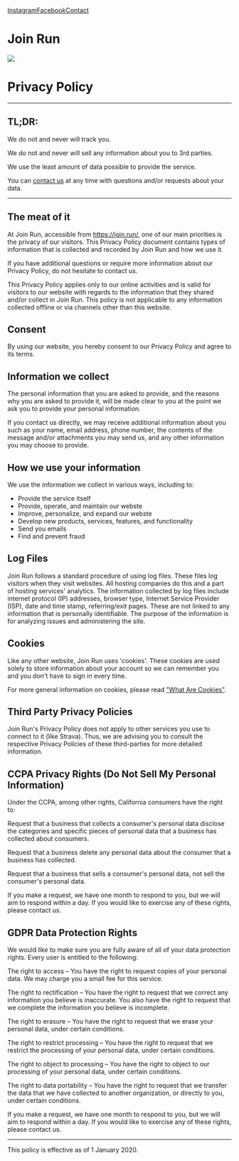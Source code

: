 [Instagram](https://www.instagram.com/joinrun/)[Facebook](https://www.facebook.com/pg/joinrun.si/)[Contact](mailto:info@join.run)

Join Run
========

[![](/assets/logo-0956563023ad1256c9718e6161273b5f28c3f354a1bb47ce2f045a35c4cfcb13.svg)](https://join.run/)

Privacy Policy
==============

* * *

TL;DR:
------

We do not and never will track you.

We do not and never will sell any information about you to 3rd parties.

We use the least amount of data possible to provide the service.

You can [contact us](mailto:info@join.run) at any time with questions and/or requests about your data.

* * *

The meat of it
--------------

At Join Run, accessible from https://join.run/, one of our main priorities is the privacy of our visitors. This Privacy Policy document contains types of information that is collected and recorded by Join Run and how we use it.

If you have additional questions or require more information about our Privacy Policy, do not hesitate to contact us.

This Privacy Policy applies only to our online activities and is valid for visitors to our website with regards to the information that they shared and/or collect in Join Run. This policy is not applicable to any information collected offline or via channels other than this website.

Consent
-------

By using our website, you hereby consent to our Privacy Policy and agree to its terms.

Information we collect
----------------------

The personal information that you are asked to provide, and the reasons why you are asked to provide it, will be made clear to you at the point we ask you to provide your personal information.

If you contact us directly, we may receive additional information about you such as your name, email address, phone number, the contents of the message and/or attachments you may send us, and any other information you may choose to provide.

How we use your information
---------------------------

We use the information we collect in various ways, including to:

*   Provide the service itself
*   Provide, operate, and maintain our webste
*   Improve, personalize, and expand our webste
*   Develop new products, services, features, and functionality
*   Send you emails
*   Find and prevent fraud

Log Files
---------

Join Run follows a standard procedure of using log files. These files log visitors when they visit websites. All hosting companies do this and a part of hosting services' analytics. The information collected by log files include internet protocol (IP) addresses, browser type, Internet Service Provider (ISP), date and time stamp, referring/exit pages. These are not linked to any information that is personally identifiable. The purpose of the information is for analyzing issues and administering the site.

Cookies
-------

Like any other website, Join Run uses 'cookies'. These cookies are used solely to store information about your account so we can remember you and you don't have to sign in every time.

For more general information on cookies, please read ["What Are Cookies"](https://www.cookieconsent.com/what-are-cookies/).

Third Party Privacy Policies
----------------------------

Join Run's Privacy Policy does not apply to other services you use to connect to it (like Strava). Thus, we are advising you to consult the respective Privacy Policies of these third-parties for more detailed information.

CCPA Privacy Rights (Do Not Sell My Personal Information)
---------------------------------------------------------

Under the CCPA, among other rights, California consumers have the right to:

Request that a business that collects a consumer's personal data disclose the categories and specific pieces of personal data that a business has collected about consumers.

Request that a business delete any personal data about the consumer that a business has collected.

Request that a business that sells a consumer's personal data, not sell the consumer's personal data.

If you make a request, we have one month to respond to you, but we will aim to respond within a day. If you would like to exercise any of these rights, please contact us.

GDPR Data Protection Rights
---------------------------

We would like to make sure you are fully aware of all of your data protection rights. Every user is entitled to the following:

The right to access – You have the right to request copies of your personal data. We may charge you a small fee for this service.

The right to rectification – You have the right to request that we correct any information you believe is inaccurate. You also have the right to request that we complete the information you believe is incomplete.

The right to erasure – You have the right to request that we erase your personal data, under certain conditions.

The right to restrict processing – You have the right to request that we restrict the processing of your personal data, under certain conditions.

The right to object to processing – You have the right to object to our processing of your personal data, under certain conditions.

The right to data portability – You have the right to request that we transfer the data that we have collected to another organization, or directly to you, under certain conditions.

If you make a request, we have one month to respond to you, but we will aim to respond within a day. If you would like to exercise any of these rights, please contact us.

* * *

This policy is effective as of 1 January 2020.